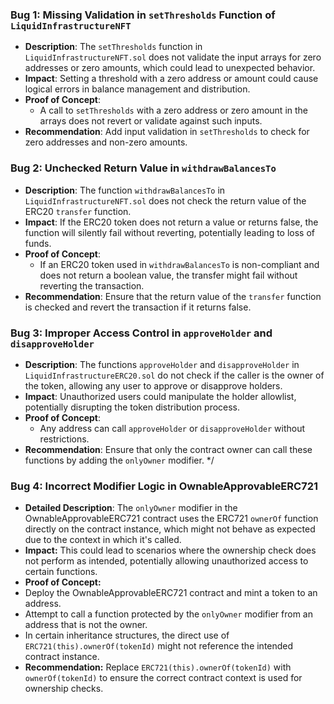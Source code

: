 ###  Bug 1: Missing Validation in `setThresholds` Function of `LiquidInfrastructureNFT`
- **Description**: The `setThresholds` function in `LiquidInfrastructureNFT.sol` does not validate the input arrays for zero addresses or zero amounts, which could lead to unexpected behavior.
- **Impact**: Setting a threshold with a zero address or amount could cause logical errors in balance management and distribution.
- **Proof of Concept**:
  - A call to `setThresholds` with a zero address or zero amount in the arrays does not revert or validate against such inputs.
- **Recommendation**: Add input validation in `setThresholds` to check for zero addresses and non-zero amounts.

### Bug 2: Unchecked Return Value in `withdrawBalancesTo`
- **Description**: The function `withdrawBalancesTo` in `LiquidInfrastructureNFT.sol` does not check the return value of the ERC20 `transfer` function.
- **Impact**: If the ERC20 token does not return a value or returns false, the function will silently fail without reverting, potentially leading to loss of funds.
- **Proof of Concept**:
  - If an ERC20 token used in `withdrawBalancesTo` is non-compliant and does not return a boolean value, the transfer might fail without reverting the transaction.
- **Recommendation**: Ensure that the return value of the `transfer` function is checked and revert the transaction if it returns false.


### Bug 3: Improper Access Control in `approveHolder` and `disapproveHolder`

- **Description**: The functions `approveHolder` and `disapproveHolder` in `LiquidInfrastructureERC20.sol` do not check if the caller is the owner of the token, allowing any user to approve or disapprove holders.
- **Impact**: Unauthorized users could manipulate the holder allowlist, potentially disrupting the token distribution process.
- **Proof of Concept**:
  - Any address can call `approveHolder` or `disapproveHolder` without restrictions.
- **Recommendation**: Ensure that only the contract owner can call these functions by adding the `onlyOwner` modifier.
*/



### Bug 4:  Incorrect Modifier Logic in OwnableApprovableERC721
   
   - **Detailed Description**: The `onlyOwner` modifier in the OwnableApprovableERC721 contract uses the ERC721 `ownerOf` function directly on the contract instance, which might not behave as expected due to the context in which it's called.
   - **Impact:** This could lead to scenarios where the ownership check does not perform as intended, potentially allowing unauthorized access to certain functions.
   - **Proof of Concept:**
   - Deploy the OwnableApprovableERC721 contract and mint a token to an address.
   - Attempt to call a function protected by the `onlyOwner` modifier from an address that is not the owner.
   - In certain inheritance structures, the direct use of `ERC721(this).ownerOf(tokenId)` might not reference the intended contract instance.
   - **Recommendation:** Replace `ERC721(this).ownerOf(tokenId)` with `ownerOf(tokenId)` to ensure the correct contract context is used for ownership checks.